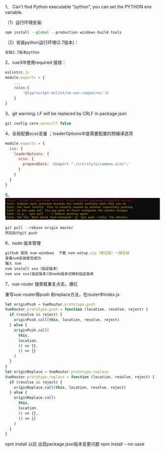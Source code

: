 

1、 Can't find Python executable "python", you can set the PYTHON env variable.

（1）运行环境安装:

```js
npm install --global --production windows-build-tools
```

（2）安装python运行环境(2.7版本)：

```tex
安装2.7版本python
```

2、vue3中使用required 报错：

```js
eslintrc.js
module.exports = {
    ...
    rules:{
        '@typrscript-eslint/no-var-requeires':0
    }
}
```

3、git warning: LF will be replaced by CRLF in package.json

```js
git config core.autocrlf false 
```

4、全局配置scss变量 ；loaderOptions中是需要配置的预编译选项

```js
module.exports = {
  css: {
    loaderOptions: {
      scss: {
        prependData: '@import "./src/style/common.scss";'
      }
    }
  }
}
```
5、![输入图片说明](image.png)
```js
git pull --rebase origin master
然后执行git push
```

6、node 版本管理

```js
github 查找 nvm-windows  下载 nvm-setup.zip（稳定版）一键安装 
查看nvm安装是否成功
输入 nvm
nvm install xxx（指定版本）
nvm use xxx(指定版本)将node版本切换到指定版本
```

7、vue-router 搜索框重复点击，爆红

重写vue-router得push 和replace方法，在router中index.js

```js
let originPush = VueRouter.prototype.push
VueRouter.prototype.push = function (location, resolve, reject) {
  if (resolve && reject) {
    originPush.call(this, location, resolve, reject)
  } else {
    originPush.call(
      this,
      location,
      () => {},
      () => {}
    )
  }
}
let originReplace = VueRouter.prototype.replace
VueRouter.prototype.replace = function (location, resolve, reject) {
  if (resolve && reject) {
    originReplace.call(this, location, resolve, reject)
  } else {
    originReplace.call(
      this,
      location,
      () => {},
      () => {}
    )
  }
}
```

npm install 以后 出现package.json版本变更问题
npm install --no-save